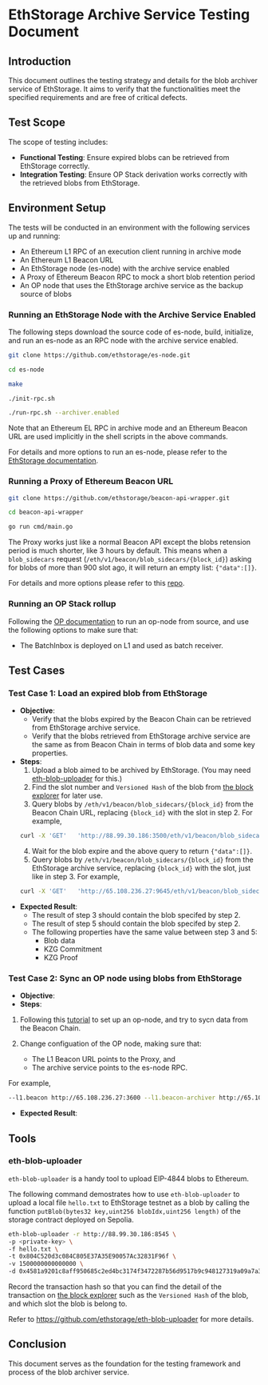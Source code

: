 
# EthStorage Archive Service Testing Document

## Introduction

This document outlines the testing strategy and details for the blob archiver service of EthStorage. It aims to verify that the functionalities meet the specified requirements and are free of critical defects.

## Test Scope

The scope of testing includes:
- **Functional Testing**: Ensure expired blobs can be retrieved from EthStorage correctly.
- **Integration Testing**: Ensure OP Stack derivation works correctly with the retrieved blobs from EthStorage.

## Environment Setup

The tests will be conducted in an environment with the following services up and running:
- An Ethereum L1 RPC of an execution client running in archive mode
- An Ethereum L1 Beacon URL
- An EthStorage node (es-node) with the archive service enabled
- A Proxy of Ethereum Beacon RPC to mock a short blob retention period
- An OP node that uses the EthStorage archive service as the backup source of blobs

### Running an EthStorage Node with the Archive Service Enabled

The following steps download the source code of es-node, build, initialize, and run an es-node as an RPC node with the archive service enabled.

```sh
git clone https://github.com/ethstorage/es-node.git

cd es-node 

make

./init-rpc.sh

./run-rpc.sh --archiver.enabled
```

Note that an Ethereum EL RPC in archive mode and an Ethereum Beacon URL are used implicitly in the shell scripts in the above commands.


For details and more options to run an es-node, please refer to the [EthStorage documentation](https://docs.ethstorage.io/storage-provider-guide/tutorials).

### Running a Proxy of Ethereum Beacon URL

```sh
git clone https://github.com/ethstorage/beacon-api-wrapper.git

cd beacon-api-wrapper

go run cmd/main.go 
```

The Proxy works just like a normal Beacon API except the blobs retension period is much shorter, like 3 hours by default. This means when a `blob_sidecars` request (`/eth/v1/beacon/blob_sidecars/{block_id}`)  asking for blobs of more than 900 slot ago, it will return an empty list: `{"data":[]}`.

For details and more options please refer to this [repo](https://github.com/ethstorage/beacon-api-wrapper#beacon-api-wrapper).

### Running an OP Stack rollup

Following the [OP documentation](https://docs.optimism.io/builders/node-operators/tutorials/testnet) to run an op-node from source, and use the following options to make sure that:
- The BatchInbox is deployed on L1 and used as batch receiver. 

## Test Cases

### Test Case 1: Load an expired blob from EthStorage

- **Objective**: 
    - Verify that the blobs expired by the Beacon Chain can be retrieved from EthStorage archive service.
    - Verify that the blobs retrieved from EthStorage archive service are the same as from Beacon Chain in terms of blob data and some key properties.
- **Steps**: 
	1. Upload a blob aimed to be archived by EthStorage. (You may need [eth-blob-uploader](#eth-blob-uploader) for this.)
    2. Find the slot number and `Versioned Hash` of the blob from [the block explorer](https://sepolia.etherscan.io/) for later use.
    3. Query blobs by `/eth/v1/beacon/blob_sidecars/{block_id}` from the Beacon Chain URL, replacing `{block_id}` with the slot in step 2. For example,
    ```sh
    curl -X 'GET'   'http://88.99.30.186:3500/eth/v1/beacon/blob_sidecars/6103987'   -H 'accept: application/json' 
    ```
	4. Wait for the blob expire and the above query to return `{"data":[]}`.
    5. Query blobs by `/eth/v1/beacon/blob_sidecars/{block_id}` from the EthStorage archive service, replacing `{block_id}` with the slot, just like in step 3. For example,
    ```sh
    curl -X 'GET'   'http://65.108.236.27:9645/eth/v1/beacon/blob_sidecars/6103987'   -H 'accept: application/json' 
    ```
- **Expected Result**: 
    - The result of step 3 should contain the blob specifed by step 2.
    - The result of step 5 should contain the blob specifed by step 2.
    - The following properties have the same value between step 3 and 5:
        - Blob data
        - KZG Commitment
        - KZG Proof


### Test Case 2: Sync an OP node using blobs from EthStorage 
- **Objective**: 
- **Steps**:
1. Following this [tutorial](https://github.com/ethstorage/pm/blob/main/L2/testnet_new_node.md) to set up an op-node, and try to sycn data from the Beacon Chain.

2. Change configuation of the OP node, making sure that:
    - The L1 Beacon URL points to the Proxy, and 
    - The archive service points to the es-node RPC. 

For example, 
```sh
--l1.beacon http://65.108.236.27:3600 --l1.beacon-archiver http://65.108.236.27:9645
```
- **Expected Result**: 



## Tools

### eth-blob-uploader

`eth-blob-uploader` is a handy tool to upload EIP-4844 blobs to Ethereum.

The following command demostrates how to use `eth-blob-uploader` to upload a local file `hello.txt` to EthStorage testnet as a blob by calling the function `putBlob(bytes32 key,uint256 blobIdx,uint256 length)` of the storage contract deployed on Sepolia.

```sh
eth-blob-uploader -r http://88.99.30.186:8545 \
-p <private-key> \
-f hello.txt \
-t 0x804C520d3c084C805E37A35E90057Ac32831F96f \
-v 1500000000000000 \
-d 0x4581a9201c8aff950685c2ed4bc3174f3472287b56d9517b9c948127319a09a7a36deac800000000000000000000000000000000000000000000000000000000000000000000000000000000000000000000000000000000000000000000000000020000
```
Record the transaction hash so that you can find the detail of the transaction on [the block explorer](https://sepolia.etherscan.io/) such as the `Versioned Hash` of the blob, and which slot the blob is belong to.

Refer to https://github.com/ethstorage/eth-blob-uploader for more details.

## Conclusion
This document serves as the foundation for the testing framework and process of the blob archiver service. 